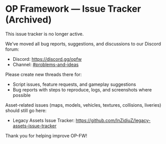# OP Framework — Issue Tracker (Archived)

This issue tracker is no longer active.

We’ve moved all bug reports, suggestions, and discussions to our Discord forum:
- Discord: https://discord.gg/opfw
- Channel: [#problems-and-ideas](https://discord.com/channels/618449264271687682/1231998343014514818)

Please create new threads there for:
- Script issues, feature requests, and gameplay suggestions
- Bug reports with steps to reproduce, logs, and screenshots where possible

Asset-related issues (maps, models, vehicles, textures, collisions, liveries) should still go here:
- Legacy Assets Issue Tracker: https://github.com/InZidiuZ/legacy-assets-issue-tracker

Thank you for helping improve OP-FW!

